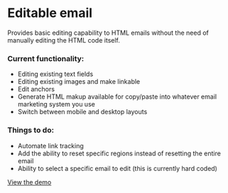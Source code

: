 Editable email
==============

Provides basic editing capability to HTML emails without the need of manually editing the HTML code itself.

<h3>Current functionality:</h3>
<ul>
<li>Editing existing text fields</li>
<li>Editing existing images and make linkable</li>
<li>Edit anchors</li>
<li>Generate HTML makup available for copy/paste into whatever email marketing system you use</li>
<li>Switch between mobile and desktop layouts</li>
</ul>

<h3>Things to do:</h3>
<ul>
<li>Automate link tracking</li>
<li>Add the ability to reset specific regions instead of resetting the entire email</li>
<li>Ability to select a specific email to edit (this is currently hard coded)</li>
</ul>

<p><a href="http://www.cssmonkey.co.uk/email-editor/" target="_blank">View the demo</a></p>
